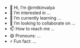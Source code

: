 - 👋 Hi, I’m @rmtkinvalya
- 👀 I’m interested in ...
- 🌱 I’m currently learning ...
- 💞️ I’m looking to collaborate on ...
- 📫 How to reach me ...
- 😄 Pronouns: ...
- ⚡ Fun fact: ...

<!---
rmtkinvalya/rmtkinvalya is a ✨ special ✨ repository because its `README.md` (this file) appears on your GitHub profile.
You can click the Preview link to take a look at your changes.
--->
